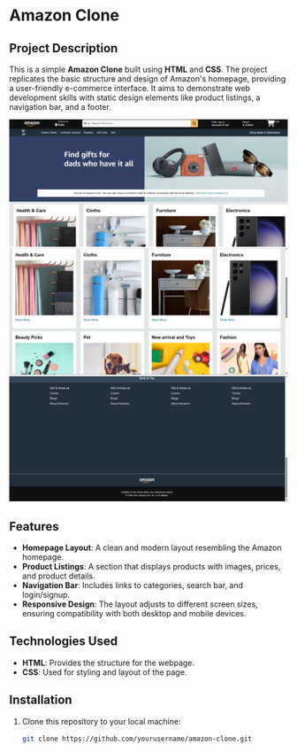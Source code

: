 
# Amazon Clone

## Project Description

This is a simple **Amazon Clone** built using **HTML** and **CSS**. The project replicates the basic structure and design of Amazon's homepage, providing a user-friendly e-commerce interface. It aims to demonstrate web development skills with static design elements like product listings, a navigation bar, and a footer.

![image alt](https://github.com/AadityaChaudhary-git/Amazon-Clone/blob/f39d67987d60dfb1c05b6828479ae555c455db31/Screenshot%202025-05-07%20213649.png)
![image alt](https://github.com/AadityaChaudhary-git/Amazon-Clone/blob/45e0c05791e0cc90a41ccbd1d41bd834695a777a/Screenshot%202025-05-07%20213707.png)
![image alt](https://github.com/AadityaChaudhary-git/Amazon-Clone/blob/78b7d701f36b513483f1938000e4b4755248d0f8/Screenshot%202025-05-07%20213729.png)
## Features

- **Homepage Layout**: A clean and modern layout resembling the Amazon homepage.
- **Product Listings**: A section that displays products with images, prices, and product details.
- **Navigation Bar**: Includes links to categories, search bar, and login/signup.
- **Responsive Design**: The layout adjusts to different screen sizes, ensuring compatibility with both desktop and mobile devices.

## Technologies Used

- **HTML**: Provides the structure for the webpage.
- **CSS**: Used for styling and layout of the page.

## Installation

1. Clone this repository to your local machine:
   ```bash
   git clone https://github.com/yourusername/amazon-clone.git
